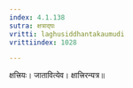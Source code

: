 ```yaml
---
index: 4.1.138
sutra: क्षत्राद्घः
vritti: laghusiddhantakaumudi
vrittiindex: 1028

---
```

क्षत्त्रियः। जातावित्येव। क्षात्त्रिरन्यत्र॥